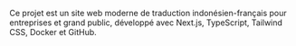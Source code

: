 <!-- Use this file to provide workspace-specific custom instructions to Copilot. For more details, visit https://code.visualstudio.com/docs/copilot/copilot-customization#_use-a-githubcopilotinstructionsmd-file -->

Ce projet est un site web moderne de traduction indonésien-français pour entreprises et grand public, développé avec Next.js, TypeScript, Tailwind CSS, Docker et GitHub.
